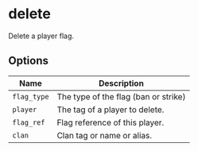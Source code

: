 # delete

Delete a player flag.

## Options

| Name        | Description                          |
| ----------- | ------------------------------------ |
| `flag_type` | The type of the flag (ban or strike) |
| `player`    | The tag of a player to delete.       |
| `flag_ref`  | Flag reference of this player.       |
| `clan`      | Clan tag or name or alias.           |
